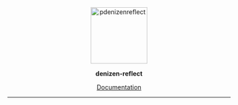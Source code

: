 <div align="center">

<img width="128" height="128" alt="pdenizenreflect" src="https://github.com/user-attachments/assets/5ebe61a4-a1e9-48b5-a5ba-da9840654db6" />

**denizen-reflect**


[Documentation](https://github.com/meigoc/denizen-reflect/wiki)
</div>

* * *
